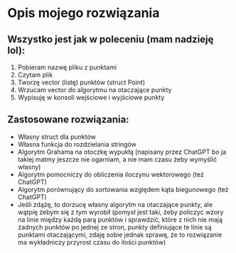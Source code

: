# Opis mojego rozwiązania

## Wszystko jest jak w poleceniu (mam nadzieję lol):
1. Pobieram nazwę pliku z punktami
2. Czytam plik
3. Tworzę vector (listę) punktów (struct Point)
4. Wrzucam vector do algorytmu na otaczające punkty
5. Wypisuję w konsoli wejściowe i wyjściowe punkty

## Zastosowane rozwiązania:
- Własny struct dla punktów
- Własna funkcja do rozdzielania stringów
- Algorytm Grahama na otoczkę wypukłą (napisany przez ChatGPT bo ja takiej matmy jeszcze nie ogarniam, a nie mam czasu żeby wymyślić własny)
- Algorytm pomocniczy do obliczenia iloczynu wektorowego (też ChatGPT)
- Algorytm porównujący do sortowania względem kąta biegunowego (też ChatGPT)
- Jeśli zdążę, to dorzucę własny algorytm na otaczające punkty, ale wątpię żebym się z tym wyrobił (pomysł jest taki, żeby policzyć wzory na linie między każdą parą punktów i sprawdzić, które z nich nie mają żadnych punktów po jednej ze stron, punkty definiujące te linie są punktami otaczającymi, zdaję sobie jednak sprawę, że to rozwiązanie ma wykładniczy przyrost czasu do ilości punktów)
